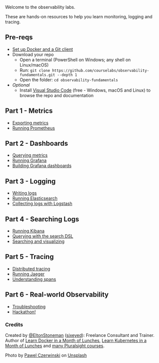 Welcome to the observability labs.

These are hands-on resources to help you learn monitoring, logging and tracing.

## Pre-reqs

 - [Set up Docker and a Git client](setup/README.md) 
 - Download your repo
    - Open a terminal (PowerShell on Windows; any shell on Linux/macOS) 
    - Run: `git clone https://github.com/courselabs/observability-fundamentals.git --depth 1`
    - Open the folder: `cd observability-fundamentals`
- _Optional_
    -   Install [Visual Studio Code](https://code.visualstudio.com) (free - Windows, macOS and Linux) to browse the repo and documentation

## Part 1 - Metrics

- [Exporting metrics]()
- [Running Prometheus]()

## Part 2 - Dashboards

- [Querying metrics]()
- [Running Grafana]()
- [Building Grafana dashboards]()

## Part 3 - Logging

- [Writing logs]() 
- [Running Elasticsearch](./labs/elasticsearch/README.md)
- [Collecting logs with Logstash](./labs/logstash/README.md)

## Part 4 - Searching Logs

- [Running Kibana](./labs/kibana/README.md)
- [Querying with the search DSL]()
- [Searching and visualizing]()

## Part 5 - Tracing

- [Distributed tracing]() 
- [Running Jaeger]()
- [Understanding spans]()

## Part 6 - Real-world Observability

- [Troubleshooting]()
- [Hackathon!]() 


### Credits

Created by [@EltonStoneman](https://twitter.com/EltonStoneman) ([sixeyed](https://github.com/sixeyed)): Freelance Consultant and Trainer. Author of [Learn Docker in a Month of Lunches](https://www.manning.com/books/learn-docker-in-a-month-of-lunches), [Learn Kubernetes in a Month of Lunches](https://www.manning.com/books/learn-kubernetes-in-a-month-of-lunches) and [many Pluralsight courses](https://pluralsight.pxf.io/c/1197078/424552/7490?u=https%3A%2F%2Fwww.pluralsight.com%2Fauthors%2Felton-stoneman).

Photo by <a href="https://unsplash.com/@pawel_czerwinski?utm_source=unsplash&utm_medium=referral&utm_content=creditCopyText">Pawel Czerwinski</a> on <a href="https://unsplash.com/s/photos/surveillance?utm_source=unsplash&utm_medium=referral&utm_content=creditCopyText">Unsplash</a>
  

